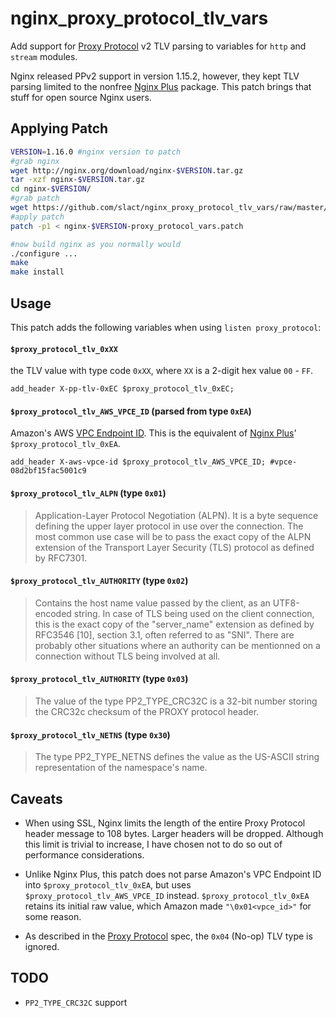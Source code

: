 # nginx_proxy_protocol_tlv_vars

Add support for [Proxy Protocol](http://www.haproxy.org/download/1.8/doc/proxy-protocol.txt) v2 TLV parsing to variables for `http` and `stream` modules.

Nginx released PPv2 support in version 1.15.2, however, they kept TLV parsing limited to the nonfree [Nginx Plus](https://www.nginx.com/blog/nginx-plus-r16-released/#r16-ppv2-privatelink) package. This patch brings that stuff for open source Nginx users.

## Applying Patch

```bash
VERSION=1.16.0 #nginx version to patch
#grab nginx
wget http://nginx.org/download/nginx-$VERSION.tar.gz
tar -xzf nginx-$VERSION.tar.gz
cd nginx-$VERSION/
#grab patch
wget https://github.com/slact/nginx_proxy_protocol_tlv_vars/raw/master/nginx-$VERSION-proxy_protocol_vars.patch
#apply patch
patch -p1 < nginx-$VERSION-proxy_protocol_vars.patch

#now build nginx as you normally would
./configure ...
make
make install
```

## Usage

This patch adds the following variables when using `listen proxy_protocol`:

#### `$proxy_protocol_tlv_0xXX`
  the TLV value with type code `0xXX`, where `XX` is a 2-digit hex value `00` - `FF`.
  ```nginx
  add_header X-pp-tlv-0xEC $proxy_protocol_tlv_0xEC;
  ```

#### `$proxy_protocol_tlv_AWS_VPCE_ID` (parsed from type `0xEA`)
  Amazon's AWS [VPC Endpoint ID](https://docs.aws.amazon.com/elasticloadbalancing/latest/network/load-balancer-target-groups.html#custom-tlv). This is the equivalent of [Nginx Plus](https://www.nginx.com/blog/nginx-plus-r16-released/#r16-ppv2-privatelink)' `$proxy_protocol_tlv_0xEA`.
  ```nginx
  add_header X-aws-vpce-id $proxy_protocol_tlv_AWS_VPCE_ID; #vpce-08d2bf15fac5001c9
  ```

#### `$proxy_protocol_tlv_ALPN` (type `0x01`)
  > Application-Layer Protocol Negotiation (ALPN). It is a byte sequence defining
  > the upper layer protocol in use over the connection. The most common use case
  > will be to pass the exact copy of the ALPN extension of the Transport Layer
  > Security (TLS) protocol as defined by RFC7301.

#### `$proxy_protocol_tlv_AUTHORITY` (type `0x02`)
  > Contains the host name value passed by the client, as an UTF8-encoded string.
  > In case of TLS being used on the client connection, this is the exact copy of
  > the "server_name" extension as defined by RFC3546 [10], section 3.1, often
  > referred to as "SNI". There are probably other situations where an authority
  > can be mentionned on a connection without TLS being involved at all.
  
#### `$proxy_protocol_tlv_AUTHORITY` (type `0x03`)
  > The value of the type PP2_TYPE_CRC32C is a 32-bit number storing the CRC32c
  > checksum of the PROXY protocol header.

#### `$proxy_protocol_tlv_NETNS` (type `0x30`)
  > The type PP2_TYPE_NETNS defines the value as the US-ASCII string representation
  > of the namespace's name.

## Caveats

- When using SSL, Nginx limits the length of the entire Proxy Protocol header message to 108 bytes. Larger headers will be dropped. Although this limit is trivial to increase, I have chosen not to do so out of performance considerations. 

- Unlike Nginx Plus, this patch does not parse Amazon's VPC Endpoint ID into `$proxy_protocol_tlv_0xEA`, but uses `$proxy_protocol_tlv_AWS_VPCE_ID` instead. `$proxy_protocol_tlv_0xEA` retains its initial raw value, which Amazon made `"\0x01<vpce_id>"` for some reason.

- As described in the [Proxy Protocol](http://www.haproxy.org/download/1.8/doc/proxy-protocol.txt) spec, the `0x04` (No-op) TLV type is ignored.

## TODO

 - `PP2_TYPE_CRC32C` support
